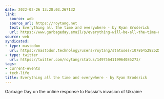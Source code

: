 ```yaml
---
date: 2022-02-26 13:28:03.267132
link:
  source: web
  source_url: https://roytang.net
  text: Everything all the time and everywhere - by Ryan Broderick
  url: https://www.garbageday.email/p/everything-will-be-all-the-time-and?utm_source=url
source: web
syndicated:
- type: mastodon
  url: https://mastodon.technology/users/roytang/statuses/107864528252598635
- type: twitter
  url: https://twitter.com/roytang/status/1497564119964086273/
tags:
- current-events
- tech-life
title: Everything all the time and everywhere - by Ryan Broderick
---
```


Garbage Day on the online response to Russia's invasion of Ukraine